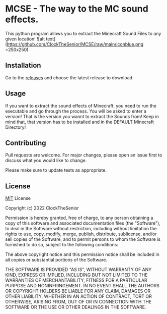 # MCSE - The way to the MC sound effects. 

This python program allows you to extract the Minecraft Sound Files to any given location!
 ![alt text](https://github.com/ClockTheSenior/MCSE/raw/main/iconblue.png =250x250)

## Installation

Go to the [releases](https://github.com/ClockTheSenior/MCSE/releases) and choose the latest release to download.

## Usage
If you want to extract the sound effects of Minecraft, you need to run the executable and  go through the process. You will be asked to enter a version! That is the version you wannt to extract the Sounds from! Keep in mind that, that version has to be installed and in the DEFAULT Minecraft Directory!

## Contributing
Pull requests are welcome. For major changes, please open an issue first to discuss what you would like to change.

Please make sure to update tests as appropriate.

## License
[MIT](https://choosealicense.com/licenses/mit/)
License

Copyright (c) 2022 ClockTheSenior

Permission is hereby granted, free of charge, to any person obtaining a copy
of this software and associated documentation files (the "Software"), to deal
in the Software without restriction, including without limitation the rights
to use, copy, modify, merge, publish, distribute, sublicense, and/or sell
copies of the Software, and to permit persons to whom the Software is
furnished to do so, subject to the following conditions:

The above copyright notice and this permission notice shall be included in all
copies or substantial portions of the Software.

THE SOFTWARE IS PROVIDED "AS IS", WITHOUT WARRANTY OF ANY KIND, EXPRESS OR
IMPLIED, INCLUDING BUT NOT LIMITED TO THE WARRANTIES OF MERCHANTABILITY,
FITNESS FOR A PARTICULAR PURPOSE AND NONINFRINGEMENT. IN NO EVENT SHALL THE
AUTHORS OR COPYRIGHT HOLDERS BE LIABLE FOR ANY CLAIM, DAMAGES OR OTHER
LIABILITY, WHETHER IN AN ACTION OF CONTRACT, TORT OR OTHERWISE, ARISING FROM,
OUT OF OR IN CONNECTION WITH THE SOFTWARE OR THE USE OR OTHER DEALINGS IN THE
SOFTWARE.
